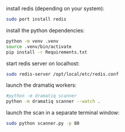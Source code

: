 
install redis (depending on your system):
```bash
sudo port install redis
```
install the python dependencies:
```bash
python -m venv .venv
source .venv/bin/activate
pip install -r Requirements.txt
```


start redis server on localhost:
```bash
sudo redis-server /opt/local/etc/redis.conf
```

launch the dramatiq workers:
```bash
#python -m dramatiq scanner
python -m dramatiq scanner --watch .
```

launch the scan in a separate terminal window:
```bash
sudo python scanner.py -p 80
```
